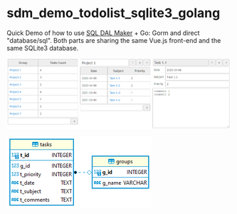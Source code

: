 # sdm_demo_todolist_sqlite3_golang
Quick Demo of how to use [SQL DAL Maker](https://github.com/panedrone/sqldalmaker) + Go: Gorm and direct "database/sql".
Both parts are sharing the same Vue.js front-end and the same SQLite3 database.

![demo-go.png](demo-go.png)

![erd.png](erd.png)
